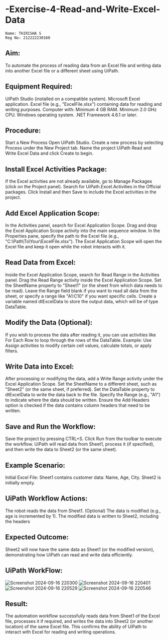 # -Exercise-4-Read-and-Write-Excel-Data

```
Name: THIRISHA S
Reg No: 212222230160
```

## Aim:
To automate the process of reading data from an Excel file and writing data into another Excel file or a
different sheet using UiPath.

## Equipment Required:
UiPath Studio (installed on a compatible system).
Microsoft Excel application.
Excel file (e.g., "ExcelFile.xlsx") containing data for reading and writing purposes.
Computer with:
Minimum 4 GB RAM.
Minimum 2.0 GHz CPU.
Windows operating system.
.NET Framework 4.6.1 or later.

## Procedure:
Start a New Process
Open UiPath Studio.
Create a new process by selecting Process under the New Project tab.
Name the project UiPath Read and Write Excel Data and click Create to begin.

## Install Excel Activities Package:
If the Excel activities are not already available, go to Manage Packages (click on the Project panel).
Search for UiPath.Excel.Activities in the Official packages.
Click Install and then Save to include the Excel activities in the project.

## Add Excel Application Scope:
In the Activities panel, search for Excel Application Scope. Drag and drop the Excel Application Scope
activity into the main sequence window.
In the Properties pane, specify the path to the Excel file (e.g., "C:\Path\To\Your\ExcelFile.xlsx").
The Excel Application Scope will open the Excel file and keep it open while the robot interacts with it.

## Read Data from Excel:
Inside the Excel Application Scope, search for Read Range in the Activities panel.
Drag the Read Range activity inside the Excel Application Scope. Set the SheetName property to
"Sheet1" (or the sheet from which data needs to be read).
Leave the Range field blank if you want to read all data from the sheet, or specify a range like "A1:C10"
if you want specific cells.
Create a variable named dtExcelData to store the output data, which will be of type DataTable.

## Modify the Data (Optional):
If you wish to process the data after reading it, you can use activities like For Each Row to loop
through the rows of the DataTable.
Example: Use Assign activities to modify certain cell values, calculate totals, or apply filters.

## Write Data into Excel:
After processing or modifying the data, add a Write Range activity under the Excel Application Scope.
Set the SheetName to a different sheet, such as "Sheet2" (or the same sheet, if preferred).
Set the DataTable property to dtExcelData to write the data back to the file.
Specify the Range (e.g., "A1") to indicate where the data should be written.
Ensure the Add Headers option is checked if the data contains column headers that need to be
written.

## Save and Run the Workflow:
Save the project by pressing CTRL+S.
Click Run from the toolbar to execute the workflow.
UiPath will read data from Sheet1, process it (if specified), and then write the data to Sheet2 (or the
same sheet).

## Example Scenario:
Initial Excel File:
Sheet1 contains customer data: Name, Age, City.
Sheet2 is initially empty.

## UiPath Workflow Actions:
The robot reads the data from Sheet1.
(Optional) The data is modified (e.g., age is incremented by 1).
The modified data is written to Sheet2, including the headers

## Expected Outcome:
Sheet2 will now have the same data as Sheet1 (or the modified version), demonstrating how UiPath
can read and write data efficiently.

## UiPath WorkFlow:
![Screenshot 2024-09-16 220300](https://github.com/user-attachments/assets/255db21a-b888-4100-9faf-79822161ceb5)
![Screenshot 2024-09-16 220401](https://github.com/user-attachments/assets/b0c379a1-ebf5-4a83-861f-714d96b6300e)
![Screenshot 2024-09-16 220529](https://github.com/user-attachments/assets/9abbc2cc-3d0f-4ef7-ab13-0c86590a3120)
![Screenshot 2024-09-16 220546](https://github.com/user-attachments/assets/15d37e37-93e7-4806-9f78-6455aed2f249)

## Result:
The automation workflow successfully reads data from Sheet1 of the Excel file, processes it if required, and writes the data into Sheet2 (or another location) of the same Excel file. This confirms the ability of UiPath to interact with Excel for reading and writing operations.

